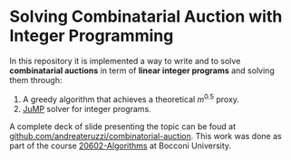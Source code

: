 # Solving Combinatarial Auction with Integer Programming 

In this repository it is implemented a way to write and to solve **combinatarial auctions** in term of **linear integer programs** and solving them through:
1. A greedy algorithm that achieves a theoretical $m^{0.5}$ proxy.
2. [JuMP](https://github.com/jump-dev/JuMP.jl) solver for integer programs.

A complete deck of slide presenting the topic can be foud at [github.com/andreateruzzi/combinatorial-auction](https://github.com/andreateruzzi/combinatorial-auction). This work was done as part of the course [20602-Algorithms](https://didattica.unibocconi.it/ts/tsn_anteprima.php?cod_ins=20602&anno=2021&IdPag=6352) at Bocconi University.
